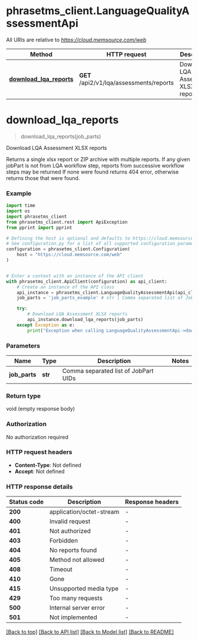 # phrasetms_client.LanguageQualityAssessmentApi

All URIs are relative to *https://cloud.memsource.com/web*

Method | HTTP request | Description
------------- | ------------- | -------------
[**download_lqa_reports**](LanguageQualityAssessmentApi.md#download_lqa_reports) | **GET** /api2/v1/lqa/assessments/reports | Download LQA Assessment XLSX reports


# **download_lqa_reports**
> download_lqa_reports(job_parts)

Download LQA Assessment XLSX reports

Returns a single xlsx report or ZIP archive with multiple reports. If any given jobPart is not from LQA workflow step, reports from successive workflow steps may be returned If none were found returns 404 error, otherwise returns those that were found.

### Example

```python
import time
import os
import phrasetms_client
from phrasetms_client.rest import ApiException
from pprint import pprint

# Defining the host is optional and defaults to https://cloud.memsource.com/web
# See configuration.py for a list of all supported configuration parameters.
configuration = phrasetms_client.Configuration(
    host = "https://cloud.memsource.com/web"
)


# Enter a context with an instance of the API client
with phrasetms_client.ApiClient(configuration) as api_client:
    # Create an instance of the API class
    api_instance = phrasetms_client.LanguageQualityAssessmentApi(api_client)
    job_parts = 'job_parts_example' # str | Comma separated list of JobPart UIDs

    try:
        # Download LQA Assessment XLSX reports
        api_instance.download_lqa_reports(job_parts)
    except Exception as e:
        print("Exception when calling LanguageQualityAssessmentApi->download_lqa_reports: %s\n" % e)
```


### Parameters

Name | Type | Description  | Notes
------------- | ------------- | ------------- | -------------
 **job_parts** | **str**| Comma separated list of JobPart UIDs | 

### Return type

void (empty response body)

### Authorization

No authorization required

### HTTP request headers

 - **Content-Type**: Not defined
 - **Accept**: Not defined

### HTTP response details
| Status code | Description | Response headers |
|-------------|-------------|------------------|
**200** | application/octet-stream |  -  |
**400** | Invalid request |  -  |
**401** | Not authorized |  -  |
**403** | Forbidden |  -  |
**404** | No reports found |  -  |
**405** | Method not allowed |  -  |
**408** | Timeout |  -  |
**410** | Gone |  -  |
**415** | Unsupported media type |  -  |
**429** | Too many requests |  -  |
**500** | Internal server error |  -  |
**501** | Not implemented |  -  |

[[Back to top]](#) [[Back to API list]](../README.md#documentation-for-api-endpoints) [[Back to Model list]](../README.md#documentation-for-models) [[Back to README]](../README.md)

